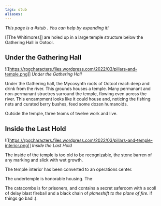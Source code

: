 ```yaml
---
tags: stub
aliases:
---
```


*This page is a #stub . You can help by expanding it!*

[[The Whitimores]] are holed up in a large temple structure below the Gathering Hall in Ootool.
## Under the Gathering Hall
![[https://rpgcharacters.files.wordpress.com/2022/03/pillars-and-temple.png]]
*Under the Gathering Hall*

Under the Gathering hall, the Mycosynth roots of Ootool reach deep and drink from the river. This grounds houses a temple. Many permanant and non-permanant structres surround the temple, flowing even across the river. This encampment looks like it could house and, noticing the fishing nets and curated berry bushes, feed some dozen humanoids.

Outside the temple, three teams of twelve work and live.

## Inside the Last Hold
![[https://rpgcharacters.files.wordpress.com/2022/03/pillars-and-temple-interior.png]]
*Inside the Last Hold*

The inside of the temple is too old to be recognizable, the stone barren of any marking and slick with wet growth.

The temple interior has been converted to an operations center.

The undertemple is honorable housing. The 

The catacombs is for prisoners, and contains a secret saferoom with a scoll of delay blast fireball and a black chain of *planeshift to the plane of fire*. if things go bad :).